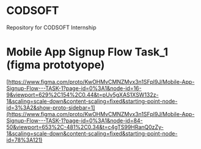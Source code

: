 # CODSOFT
Repository for CODSOFT Internship


# Mobile App Signup Flow Task_1 (figma prototyope)
[https://www.figma.com/proto/KwOHMvCMNZMvx3n1SFpl9J/Mobile-App-Signup-Flow---TASK-1?page-id=0%3A1&node-id=16-9&viewport=629%2C154%2C0.44&t=pUv5gXAS1XSW132z-1&scaling=scale-down&content-scaling=fixed&starting-point-node-id=3%3A2&show-proto-sidebar=1](https://www.figma.com/proto/KwOHMvCMNZMvx3n1SFpl9J/Mobile-App-Signup-Flow---TASK-1?page-id=0%3A1&node-id=84-50&viewport=653%2C-481%2C0.34&t=c4gTS99HRanQ0zZy-1&scaling=scale-down&content-scaling=fixed&starting-point-node-id=78%3A121)
